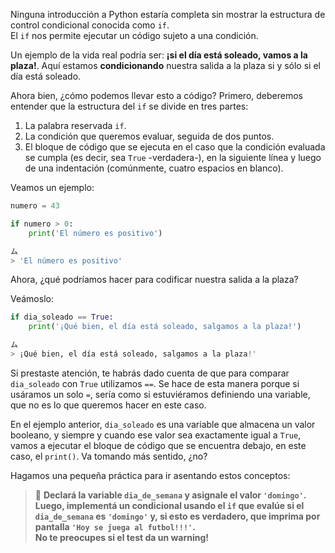 Ninguna introducción a Python estaría completa sin mostrar la estructura de control condicional conocida como `if`.<br>
El `if` nos permite ejecutar un código sujeto a una condición.

Un ejemplo de la vida real podría ser: **¡si el día está soleado, vamos a la plaza!**. Aquí estamos **condicionando** nuestra salida a la plaza si y sólo si el día está soleado.

Ahora bien, ¿cómo podemos llevar esto a código? Primero, deberemos entender que la estructura del `if` se divide en tres partes:

1. La palabra reservada `if`.
2. La condición que queremos evaluar, seguida de dos puntos.
3. El bloque de código que se ejecuta en el caso que la condición evaluada se cumpla (es decir, sea `True` -verdadera-), en la siguiente línea y luego de una indentación (comúnmente, cuatro espacios en blanco).

Veamos un ejemplo:

```python
numero = 43

if numero > 0:
    print('El número es positivo')

ム
> 'El número es positivo'
```

Ahora, ¿qué podríamos hacer para codificar nuestra salida a la plaza?

Veámoslo:

```python
if dia_soleado == True:
    print('¡Qué bien, el día está soleado, salgamos a la plaza!')

ム
> ¡Qué bien, el día está soleado, salgamos a la plaza!'
```

Si prestaste atención, te habrás dado cuenta de que para comparar `dia_soleado` con `True` utilizamos `==`. Se hace de esta manera porque si usáramos un solo `=`, sería como si estuviéramos definiendo una variable, que no es lo que queremos hacer en este caso.

En el ejemplo anterior, `dia_soleado` es una variable que almacena un valor booleano, y siempre y cuando ese valor sea exactamente igual a `True`, vamos a ejecutar el bloque de código que se encuentra debajo, en este caso, el `print()`. Va tomando más sentido, ¿no?

Hagamos una pequeña práctica para ir asentando estos conceptos:

> :memo: **Declará la variable `dia_de_semana` y asignale el valor `'domingo'`. Luego, implementá un condicional usando el `if` que evalúe si el `dia_de_semana` es `'domingo'` y, si esto es verdadero, que imprima por pantalla `'Hoy se juega al futbol!!!'`.**
<br>**No te preocupes si el test da un warning!**